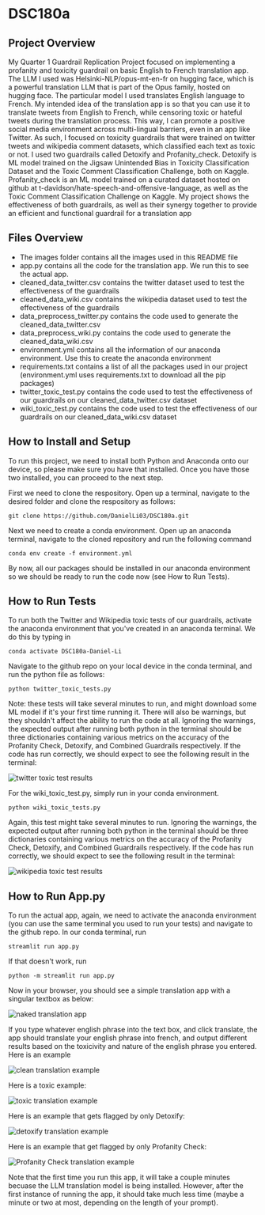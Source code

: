 # DSC180a

## Project Overview
My Quarter 1 Guardrail Replication Project focused on implementing a profanity and toxicity guardrail on basic English to French translation app. The LLM I used was Helsinki-NLP/opus-mt-en-fr on hugging face, which is a powerful translation LLM that is part of the Opus family, hosted on hugging face. The particular model I used translates English language to French. My intended idea of the translation app is so that you can use it to translate tweets from English to French, while censoring toxic or hateful tweets during the translation process. This way, I can promote a positive social media environment across multi-lingual barriers, even in an app like Twitter. As such, I focused on toxicity guardrails that were trained on twitter tweets and wikipedia comment datasets, which classified each text as toxic or not. I used two guardrails called Detoxify and Profanity_check. Detoxify is ML model trained on the Jigsaw Unintended Bias in Toxicity Classification Dataset and the Toxic Comment Classification Challenge, both on Kaggle. Profanity_check is an ML model trained on a curated dataset hosted on github at t-davidson/hate-speech-and-offensive-language, as well as the Toxic Comment Classification Challenge on Kaggle. My project shows the effectiveness of both guardrails, as well as their synergy together to provide an efficient and functional guardrail for a translation app

## Files Overview

- The images folder contains all the images used in this README file
- app.py contains all the code for the translation app. We run this to see the actual app.
- cleaned_data_twitter.csv contains the twitter dataset used to test the effectiveness of the guardrails
- cleaned_data_wiki.csv contains the wikipedia dataset used to test the effectiveness of the guardrails
- data_preprocess_twitter.py contains the code used to generate the cleaned_data_twitter.csv
- data_preprocess_wiki.py contains the code used to generate the cleaned_data_wiki.csv
- environment.yml contains all the information of our anaconda environment. Use this to create the anaconda environment
- requirements.txt contains a list of all the packages used in our project (environment.yml uses requirements.txt to download all the pip packages)
- twitter_toxic_test.py contains the code used to test the effectiveness of our guardrails on our cleaned_data_twitter.csv dataset
- wiki_toxic_test.py contains the code used to test the effectiveness of our guardrails on our cleaned_data_wiki.csv dataset

## How to Install and Setup
To run this project, we need to install both Python and Anaconda onto our device, so please make sure you have that installed. Once you have those two installed, you can proceed to the next step.

First we need to clone the respository. Open up a terminal, navigate to the desired folder and clone the respository as follows:

```
git clone https://github.com/DanielLi03/DSC180a.git
```

Next we need to create a conda environment. Open up an anaconda terminal, navigate to the cloned repository and run the following command

```
conda env create -f environment.yml
```

By now, all our packages should be installed in our anaconda environment so we should be ready to run the code now (see How to Run Tests).

## How to Run Tests
To run both the Twitter and Wikipedia toxic tests of our guardrails, activate the anaconda environment that you've created in an anaconda terminal. We do this by typing in
```
conda activate DSC180a-Daniel-Li 
```

Navigate to the github repo on your local device in the conda terminal, and run the python file as follows:
```
python twitter_toxic_tests.py
```

Note: these tests will take several minutes to run, and might download some ML model if it's your first time running it. There will also be warnings, but they shouldn't affect the ability to run the code at all. Ignoring the warnings, the expected output after running both python in the terminal should be three dictionaries containing various metrics on the accuracy of the Profanity Check, Detoxify, and Combined Guardrails respectively. If the code has run correctly, we should expect to see the following result in the terminal:

![twitter toxic test results](/images/twitter_test_results.png)

For the wiki_toxic_test.py, simply run in your conda environment.
```
python wiki_toxic_tests.py
```

Again, this test might take several minutes to run. Ignoring the warnings, the expected output after running both python in the terminal should be three dictionaries containing various metrics on the accuracy of the Profanity Check, Detoxify, and Combined Guardrails respectively. If the code has run correctly, we should expect to see the following result in the terminal:

![wikipedia toxic test results](/images/wiki_test_results.png)

## How to Run App.py
To run the actual app, again, we need to activate the anaconda environment (you can use the same terminal you used to run your tests) and navigate to the github repo. In our conda terminal, run

```
streamlit run app.py
```

If that doesn't work, run 

```
python -m streamlit run app.py
```

Now in your browser, you should see a simple translation app with a singular textbox as below:

![naked translation app](/images/app.png)

If you type whatever english phrase into the text box, and click translate, the app should translate your english phrase into french, and output different results based on the toxicivity and nature of the english phrase you entered. Here is an example 

![clean translation example](/images/clean_app_example.png)

Here is a toxic example:

![toxic translation example](/images/toxic_app_example.png)

Here is an example that gets flagged by only Detoxify:

![detoxify translation example](/images/detoxify.png)

Here is an example that get flagged by only Profanity Check:

![Profanity Check translation example](/images/profanity.png)

Note that the first time you run this app, it will take a couple minutes becuase the LLM translation model is being installed. However, after the first instance of running the app, it should take much less time (maybe a minute or two at most, depending on the length of your prompt).
